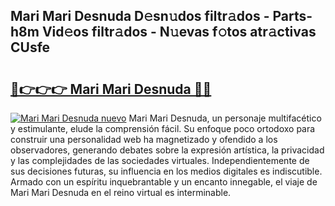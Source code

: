 ## Mari Mari Desnuda D𝚎sn𝚞dos filtr𝚊dos - Parts-h8m Vid𝚎os filtr𝚊dos - N𝚞evas f𝚘tos atr𝚊ctivas CUsfe

# <h2><a href="http://mbdj97f.tromn.icu/?c=Mari+Mari+Desnuda">🔗👉👉👉 Mari Mari Desnuda 🔗🔗</a></h2>

[![Mari Mari Desnuda nuevo](https://i.imgur.com/pEAQMta.gif)](http://mbdj97f.tromn.icu/?c=Mari+Mari+Desnuda)
Mari Mari Desnuda, un personaje multifacético y estimulante, elude la comprensión fácil. Su enfoque poco ortodoxo para construir una personalidad web ha magnetizado y ofendido a los observadores, generando debates sobre la expresión artística, la privacidad y las complejidades de las sociedades virtuales. Independientemente de sus decisiones futuras, su influencia en los medios digitales es indiscutible. Armado con un espíritu inquebrantable y un encanto innegable, el viaje de Mari Mari Desnuda en el reino virtual es interminable.
